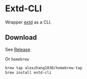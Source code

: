 # Extd-CLI

Wrapper [extd](https://github.com/alexzhang1030/extd) as a CLI.

## Download

See [Release](https://github.com/alexzhang1030/extd-cli/releases)

Or `homebrew`

```bash
brew tap alexzhang1030/homebrew-tap
brew install extd-cli
```
